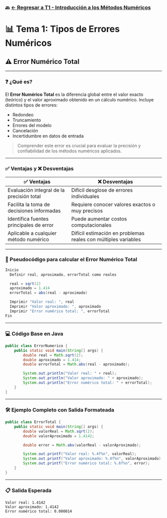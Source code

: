 ### 🔙 [← Regresar a T1 - Introducción a los Métodos Numéricos](https://github.com/Juan200519287393u83/Metodos_Numericos/blob/main/T1%20-%20Introducci%C3%B3n%20a%20los%20m%C3%A9todos%20num%C3%A9ricos/Introducci%C3%B3n%20a%20los%20m%C3%A9todos%20n%C3%BAmericos.md)

# 📊 Tema 1: Tipos de Errores Numéricos

## ⚠️ Error Numérico Total

---

### ❓ ¿Qué es?

El **Error Numérico Total** es la diferencia global entre el valor exacto (teórico) y el valor aproximado obtenido en un cálculo numérico. Incluye distintos tipos de errores:

* Redondeo
* Truncamiento
* Errores del modelo
* Cancelación
* Incertidumbre en datos de entrada

> Comprender este error es crucial para evaluar la precisión y confiabilidad de los métodos numéricos aplicados.

---

### ✅ Ventajas y ❌ Desventajas

| ✅ **Ventajas**                            | ❌ **Desventajas**                                              |
| ----------------------------------------- | -------------------------------------------------------------- |
| Evaluación integral de la precisión total | Difícil desglose de errores individuales                       |
| Facilita la toma de decisiones informadas | Requiere conocer valores exactos o muy precisos                |
| Identifica fuentes principales de error   | Puede aumentar costos computacionales                          |
| Aplicable a cualquier método numérico     | Difícil estimación en problemas reales con múltiples variables |

---

### 📝 Pseudocódigo para calcular el Error Numérico Total

```java
Inicio
  Definir real, aproximado, errorTotal como reales

  real = sqrt(2)
  aproximado = 1.414
  errorTotal = abs(real - aproximado)

  Imprimir "Valor real: ", real
  Imprimir "Valor aproximado: ", aproximado
  Imprimir "Error numérico total: ", errorTotal
Fin
```

---

### 💻 Código Base en Java

```java
public class ErrorNumerico {
    public static void main(String[] args) {
        double real = Math.sqrt(2);
        double aproximado = 1.414;
        double errorTotal = Math.abs(real - aproximado);

        System.out.println("Valor real: " + real);
        System.out.println("Valor aproximado: " + aproximado);
        System.out.println("Error numérico total: " + errorTotal);
    }
}
```

---

### 🛠 Ejemplo Completo con Salida Formateada

```java
public class ErrorTotal {
    public static void main(String[] args) {
        double valorReal = Math.sqrt(2);
        double valorAproximado = 1.4142;

        double error = Math.abs(valorReal - valorAproximado);

        System.out.printf("Valor real: %.4f%n", valorReal);
        System.out.printf("Valor aproximado: %.4f%n", valorAproximado);
        System.out.printf("Error numérico total: %.6f%n", error);
    }
}
```

---

### 📋 Salida Esperada

```
Valor real: 1.4142  
Valor aproximado: 1.4142  
Error numérico total: 0.000014

